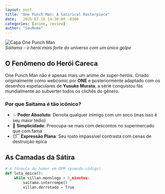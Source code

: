 ```yaml
---
layout: post
title: "One Punch Man: A Satirical Masterpiece"
date:   2025-07-16 14:30:00 -0300
categories: [anime, review]
author: "SeuNome"
---
```


![Capa One Punch Man](https://i.imgur.com/OPM_thumbnail.jpg)  
*Saitama - o herói mais forte do universo com um único golpe*

## O Fenômeno do Herói Careca

One Punch Man não é apenas mais um anime de super-heróis. Criado originalmente como webcomic por **ONE** e posteriormente adaptado com os desenhos espetaculares de **Yusuke Murata**, a série conquistou fãs mundialmente ao subverter todos os clichês do gênero.

### Por que Saitama é tão icônico?
- 💥 **Poder Absoluto**: Derrota qualquer inimigo com um soco (mas isso é seu maior tédio)
- 🥬 **Simplicidade**: Preocupa-se mais com descontos no supermercado que com fama
- 😴 **Expressão Plana**: Seu rosto impassível contrasta com cenas de destruição épica

## As Camadas da Sátira

```python
# A fórmula do humor em OPM (pseudo-código)
def luta_épica():
    while villan.monologo > 5_minutos:
        saitama.interrompe()
        villan.derrotado = True
